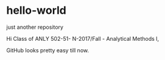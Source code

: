 # hello-world
just another repository

Hi Class of ANLY 502-51- N-2017/Fall - Analytical Methods I,

GitHub looks pretty easy till now.
